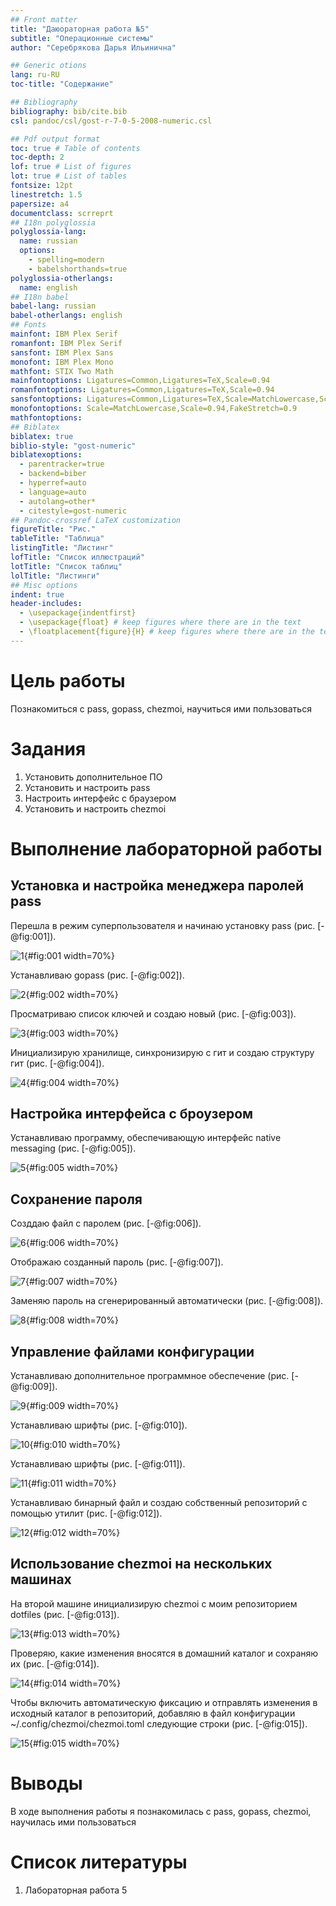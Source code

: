```yaml
---
## Front matter
title: "Даюораторная работа №5"
subtitle: "Операционные системы"
author: "Серебрякова Дарья Ильинична"

## Generic otions
lang: ru-RU
toc-title: "Содержание"

## Bibliography
bibliography: bib/cite.bib
csl: pandoc/csl/gost-r-7-0-5-2008-numeric.csl

## Pdf output format
toc: true # Table of contents
toc-depth: 2
lof: true # List of figures
lot: true # List of tables
fontsize: 12pt
linestretch: 1.5
papersize: a4
documentclass: scrreprt
## I18n polyglossia
polyglossia-lang:
  name: russian
  options:
	- spelling=modern
	- babelshorthands=true
polyglossia-otherlangs:
  name: english
## I18n babel
babel-lang: russian
babel-otherlangs: english
## Fonts
mainfont: IBM Plex Serif
romanfont: IBM Plex Serif
sansfont: IBM Plex Sans
monofont: IBM Plex Mono
mathfont: STIX Two Math
mainfontoptions: Ligatures=Common,Ligatures=TeX,Scale=0.94
romanfontoptions: Ligatures=Common,Ligatures=TeX,Scale=0.94
sansfontoptions: Ligatures=Common,Ligatures=TeX,Scale=MatchLowercase,Scale=0.94
monofontoptions: Scale=MatchLowercase,Scale=0.94,FakeStretch=0.9
mathfontoptions:
## Biblatex
biblatex: true
biblio-style: "gost-numeric"
biblatexoptions:
  - parentracker=true
  - backend=biber
  - hyperref=auto
  - language=auto
  - autolang=other*
  - citestyle=gost-numeric
## Pandoc-crossref LaTeX customization
figureTitle: "Рис."
tableTitle: "Таблица"
listingTitle: "Листинг"
lofTitle: "Список иллюстраций"
lotTitle: "Список таблиц"
lolTitle: "Листинги"
## Misc options
indent: true
header-includes:
  - \usepackage{indentfirst}
  - \usepackage{float} # keep figures where there are in the text
  - \floatplacement{figure}{H} # keep figures where there are in the text
---
```


# Цель работы

Познакомиться с pass, gopass, chezmoi, научиться ими пользоваться

# Задания

1. Установить дополнительное ПО
2. Установить и настроить pass
3. Настроить интерфейс с браузером
4. Установить и настроить chezmoi

# Выполнение лабораторной работы

## Установка и настройка менеджера паролей pass

Перешла в режим суперпользователя и начинаю установку pass (рис. [-@fig:001]).

![1](image/1.JPG){#fig:001 width=70%}

Устанавливаю gopass (рис. [-@fig:002]).

![2](image/2.JPG){#fig:002 width=70%}

Просматриваю список ключей и создаю новый (рис. [-@fig:003]).

![3](image/3.JPG){#fig:003 width=70%}

Инициализирую хранилище, синхронизирую с гит и создаю структуру гит (рис. [-@fig:004]).

![4](image/4.JPG){#fig:004 width=70%}

## Настройка интерфейса с броузером

Устанавливаю программу, обеспечивающую интерфейс native messaging (рис. [-@fig:005]).

![5](image/5.JPG){#fig:005 width=70%}

## Сохранение пароля

Созддаю файл с паролем (рис. [-@fig:006]).

![6](image/6.JPG){#fig:006 width=70%}

Отображаю созданный пароль (рис. [-@fig:007]).

![7](image/7.JPG){#fig:007 width=70%}

Заменяю пароль на сгенерированный автоматически (рис. [-@fig:008]).

![8](image/8.JPG){#fig:008 width=70%}

## Управление файлами конфигурации

Устанавливаю дополнительное программное обеспечение (рис. [-@fig:009]).

![9](image/9.JPG){#fig:009 width=70%}

Устанавливаю шрифты (рис. [-@fig:010]).

![10](image/10.JPG){#fig:010 width=70%}

Устанавливаю шрифты (рис. [-@fig:011]).

![11](image/11.JPG){#fig:011 width=70%}

Устанавливаю бинарный файл и создаю собственный репозиторий с помощью утилит (рис. [-@fig:012]).

![12](image/12.JPG){#fig:012 width=70%}

## Использование chezmoi на нескольких машинах

На второй машине инициализирую chezmoi с моим репозиторием dotfiles (рис. [-@fig:013]).

![13](image/13.JPG){#fig:013 width=70%}

Проверяю, какие изменения вносятся в домашний каталог и сохраняю их (рис. [-@fig:014]).

![14](image/14.JPG){#fig:014 width=70%}

Чтобы включить автоматическую фиксацию и отправлять изменения в исходный каталог в репозиторий, добавляю в файл конфигурации ~/.config/chezmoi/chezmoi.toml следующие строки (рис. [-@fig:015]).

![15](image/15.JPG){#fig:015 width=70%}

# Выводы

В ходе выполнения работы я познакомилась с pass, gopass, chezmoi, научилась ими пользоваться

# Список литературы

1. Лабораторная работа 5
